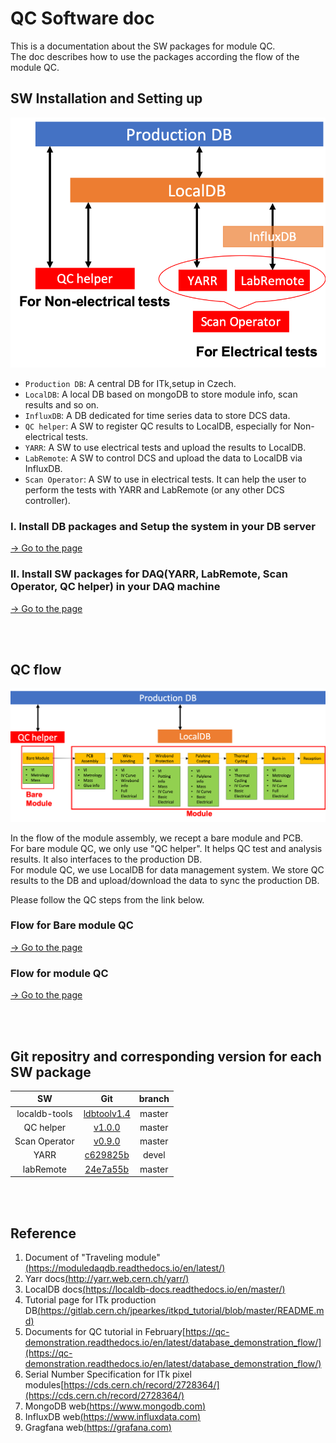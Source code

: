# QC Software doc

This is a documentation about the SW packages for module QC.<br>
The doc describes how to use the packages according the flow of the module QC.<br>

## SW Installation and Setting up

![SW_structure](images/SW_structure.png)
* `Production DB`: A central DB for ITk,setup in Czech.<br>
* `LocalDB`: A local DB based on mongoDB to store module info, scan results and so on.<br>
* `InfluxDB`: A DB dedicated for time series data to store DCS data. <br>
* `QC helper`: A SW to register QC results to LocalDB, especially for Non-electrical tests.<br>
* `YARR`: A SW to use electrical tests and upload the results to LocalDB.<br>
* `LabRemote`: A SW to control DCS and upload the data to LocalDB via InfluxDB.<br>
* `Scan Operator`: A SW to use in electrical tests. It can help the user to perform the tests with YARR and LabRemote (or any other DCS controller).<br>


### I. Install DB packages and Setup the system in your DB server
[&rarr; Go to the page](setup_database.md)

### II. Install SW packages for DAQ(YARR, LabRemote, Scan Operator, QC helper) in your DAQ machine
[&rarr; Go to the page](sw_installation.md)

<br><br>
## QC flow
![Stage_and_SW](images/Stage_and_SW.png)

In the flow of the module assembly, we recept a bare module and PCB.<br>
For bare module QC, we only use "QC helper". It helps QC test and analysis results. It also interfaces to the production DB.<br>
For module QC, we use LocalDB for data management system. We store QC results to the DB and upload/download the data
to sync the production DB.<br>

Please follow the QC steps from the link below.<br>

### Flow for Bare module QC
[&rarr; Go to the page](bare_module_QC_flow.md)

### Flow for module QC
[&rarr; Go to the page](module_QC_flow.md)

<br><br>
## Git repositry and corresponding version for each SW package
|SW |Git|branch|
|:-:|:-:|:-:|
|localdb-tools|[ldbtoolv1.4](https://gitlab.cern.ch/YARR/localdb-tools/-/tree/ldbtoolv1.4)|master|
|QC helper| [v1.0.0](https://gitlab.cern.ch/atlas-itk/sw/db/pixels/qc-viz-tools-dev/qc-helper/-/tree/v1.0.0) | master |
|Scan Operator |[v0.9.0](https://gitlab.cern.ch/YARR/utilities/scan-operator/-/commit/6746623b51e93fbc9b8223ff2deb8576cd49df31)  |master |
|YARR |[c629825b](https://gitlab.cern.ch/YARR/YARR/-/commit/c629825b9cd5a3f08e99f2574bcfd4ef946da3e1)  |devel|
|labRemote  | [24e7a55b](https://gitlab.cern.ch/berkeleylab/labRemote/-/commit/24e7a55b5e943db7fb6c6252c610b40d9eb8cf62)  | master |


<br><br>
## Reference
1. Document of "Traveling module"[(https://moduledaqdb.readthedocs.io/en/latest/)](https://moduledaqdb.readthedocs.io/en/latest/)
2. Yarr docs[(http://yarr.web.cern.ch/yarr/)](http://yarr.web.cern.ch/yarr/)
3. LocalDB docs[(https://localdb-docs.readthedocs.io/en/master/)](https://localdb-docs.readthedocs.io/en/master/)
4. Tutorial page for ITk production DB[(https://gitlab.cern.ch/jpearkes/itkpd_tutorial/blob/master/README.md)](https://gitlab.cern.ch/jpearkes/itkpd_tutorial/blob/master/README.md)
5. Documents for QC tutorial in February[https://qc-demonstration.readthedocs.io/en/latest/database_demonstration_flow/](https://qc-demonstration.readthedocs.io/en/latest/database_demonstration_flow/)
6. Serial Number Specification for ITk pixel modules[https://cds.cern.ch/record/2728364/](https://cds.cern.ch/record/2728364/)
7. MongoDB web[(https://www.mongodb.com)](https://www.mongodb.com)
8. InfluxDB web[(https://www.influxdata.com)](https://www.influxdata.com)
9. Gragfana web[(https://grafana.com)](https://grafana.com)

